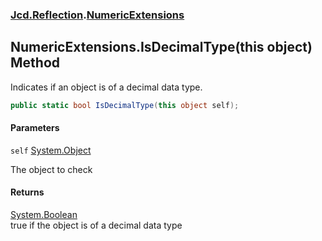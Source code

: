 ### [Jcd.Reflection](Jcd.Reflection.md 'Jcd.Reflection').[NumericExtensions](NumericExtensions.md 'Jcd.Reflection.NumericExtensions')

## NumericExtensions.IsDecimalType(this object) Method

Indicates if an object is of a decimal data type.

```csharp
public static bool IsDecimalType(this object self);
```
#### Parameters

<a name='Jcd.Reflection.NumericExtensions.IsDecimalType(thisobject).self'></a>

`self` [System.Object](https://docs.microsoft.com/en-us/dotnet/api/System.Object 'System.Object')

The object to check

#### Returns
[System.Boolean](https://docs.microsoft.com/en-us/dotnet/api/System.Boolean 'System.Boolean')  
true if the object is of a decimal data type